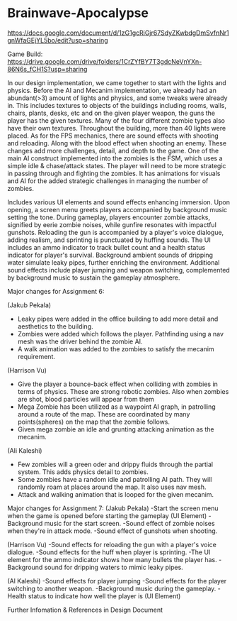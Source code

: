 # Brainwave-Apocalypse

https://docs.google.com/document/d/1zG1gcRiGjr67SdyZKwbdgDmSvfnNr1gnWfaGEjYL5bo/edit?usp=sharing

Game Build: https://drive.google.com/drive/folders/1CrZYfBY7T3gdcNeVnYXn-86N6s_fCH1S?usp=sharing

In our design implementation, we came together to start with the lights and physics. Before the AI and Mecanim implementation, we already had an abundant(>3) amount of lights and physics, and some tweaks were already in. This includes textures to objects of the buildings including rooms, walls, chairs, plants, desks, etc and on the given player weapon, the guns the player has the given textures. Many of the four different zombie types also have their own textures. Throughout the building, more than 40 lights were placed. As for the FPS mechanics, there are sound effects with shooting and reloading. Along with the blood effect when shooting an enemy. These changes add more challenges, detail, and depth to the game. One of the main AI construct implemented into the zombies is the FSM, which uses a simple idle & chase/attack states. The player will need to be more strategic in passing through and fighting the zombies. It has animations for visuals and AI for the added strategic challenges in managing the number of zombies.

Includes various UI elements and sound effects enhancing immersion. Upon opening, a screen menu greets players accompanied by background music setting the tone. During gameplay, players encounter zombie attacks, signified by eerie zombie noises, while gunfire resonates with impactful gunshots. Reloading the gun is accompanied by a player's voice dialogue, adding realism, and sprinting is punctuated by huffing sounds. The UI includes an ammo indicator to track bullet count and a health status indicator for player's survival. Background ambient sounds of dripping water simulate leaky pipes, further enriching the environment. Additional sound effects include player jumping and weapon switching, complemented by background music to sustain the gameplay atmosphere.

Major changes for Assignment 6:

(Jakub Pekala)
- Leaky pipes were added in the office building to add more detail and aesthetics to the building.
- Zombies were added which follows the player. Pathfinding using a nav mesh was the driver behind the zombie AI.
- A walk animation was added to the zombies to satisfy the mecanim requirement.

(Harrison Vu)
- Give the player a bounce-back effect when colliding with zombies in terms of physics. These are strong robotic zombies. Also when zombies are shot, blood particles will appear from them
- Mega Zombie has been utilized as a waypoint AI graph, in patrolling around a route of the map. These are coordinated by many points(spheres) on the map that the zombie follows.
- Given mega zombie an idle and grunting attacking animation as the mecanim.

(Ali Kaleshi)
- Few zombies will a green oder and drippy fluids through the partial system. This adds physics detail to zombies.
- Some zombies have a random idle and patrolling AI path. They will randomly roam at places around the map. It also uses nav mesh.
- Attack and walking animation that is looped for the given mecanim. 


Major changes for Assignment 7:
(Jakub Pekala)
-Start the screen menu when the game is opened before starting the gameplay (UI Element)
-Background music for the start screen.
-Sound effect of zombie noises when they're in attack mode.
-Sound effect of gunshots when shooting.

(Harrison Vu)
-Sound effects for reloading the gun with a player's voice dialogue. 
-Sound effects for the huff when player is sprinting.
-The UI element for the ammo indicator shows how many bullets the player has.
-Background sound for dripping waters to mimic leaky pipes.

(Al Kaleshi)
-Sound effects for player jumping
-Sound effects for the player switching to another weapon.
-Background music during the gameplay.
-Health status to indicate how well the player is (UI Element)

Further Infomation & References in Design Document



